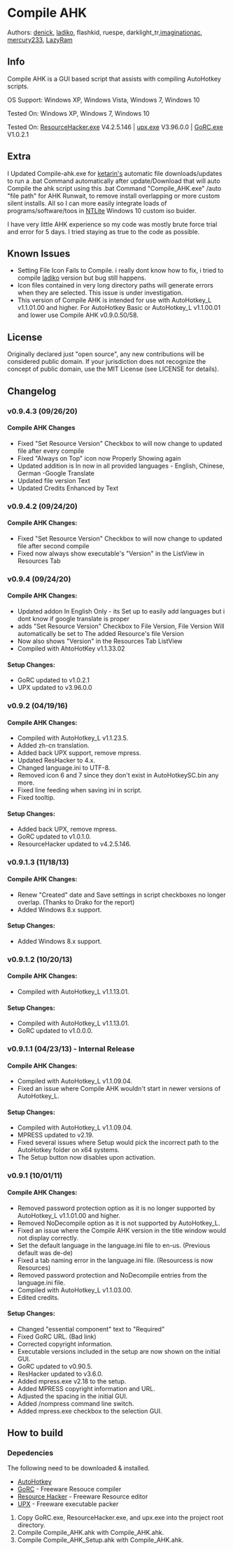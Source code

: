 Compile AHK
===========

Authors: [denick](https://autohotkey.com/board/topic/13154-compile-ahk-for-those-who-compile/), [ladiko](https://autohotkey.com/board/topic/21189-compile-ahk-ii-for-those-who-compile/), flashkid, ruespe, darklight_tr,[imaginationac](https://github.com/imaginationac/compile-ahk), [mercury233](https://github.com/mercury233), [LazyRam](https://github.com/LazyRam)


Info
----

Compile AHK is a GUI based script that assists with compiling AutoHotkey scripts.

OS Support: Windows XP, Windows Vista, Windows 7,  Windows 10

Tested On: Windows XP, Windows 7, Windows 10

Tested On: [ResourceHacker.exe](http://www.angusj.com/resourcehacker/#download) V4.2.5.146 | [upx.exe](https://github.com/upx/upx/releases/tag/v3.96) V3.96.0.0 | [GoRC.exe](http://www.godevtool.com/Gorc.zip) V1.0.2.1

Extra
-----
I Updated Compile-ahk.exe for [ketarin's](https://www.ketarin.org) automatic file downloads/updates to run a .bat Command automatically after update/Download that will auto Compile the ahk script using this .bat Command "Compile_AHK.exe" /auto "file path" for AHK Runwait, to remove install overlapping or more custom silent installs. All so I can more easily integrate loads of programs/software/toos in [NTLite](https://www.ntlite.com) Windows 10 custom iso buider.

I have very little AHK experience so my code was mostly brute force trial and error for 5 days. I tried staying as true to the code as possible.

Known Issues
------------

- Setting File Icon Fails to Compile. i really dont know how to fix, i tried to compile [ladiko](https://autohotkey.com/board/topic/21189-compile-ahk-ii-for-those-who-compile/) version but bug still happens.
- Icon files contained in very long directory paths will generate errors when they are selected.  This issue is under investigation.
- This version of Compile AHK is intended for use with AutoHotkey_L v1.1.01.00 and higher.  For AutoHotkey Basic or AutoHotkey_L v1.1.00.01 and lower use Compile AHK v0.9.0.50/58.

License
-------

Originally declared just "open source", any new contributions will be considered public domain. If your jurisdiction does not recognize the concept of public domain, use the MIT License (see LICENSE for details).

Changelog
----------
### v0.9.4.3 (09/26/20)

####  Compile AHK Changes
- Fixed "Set Resource Version" Checkbox to will now change to updated file after every compile
- Fixed "Always on Top" icon now Properly Showing again
- Updated addition is In now in all provided languages - English, Chinese, German -Google Translate
- Updated file version Text
- Updated Credits Enhanced by Text

### v0.9.4.2 (09/24/20)

####  Compile AHK Changes:
- Fixed "Set Resource Version" Checkbox to will now change to updated file after second compile
- Fixed now always show executable's "Version" in the ListView in Resources Tab

### v0.9.4 (09/24/20)

####  Compile AHK Changes:
- Updated addon In English Only - its Set up to easily add languages but i dont know if google translate is proper
- adds "Set Resource Version" Checkbox to File Version, File Version Will automatically be set to The added Resource's file Version
- Now also shows "Version" in the Resources Tab ListView
- Compiled with AhtoHotKey v1.1.33.02

#### Setup Changes:

- GoRC updated to v1.0.2.1
- UPX updated to v3.96.0.0

### v0.9.2 (04/19/16)

####  Compile AHK Changes:

- Compiled with AutoHotkey_L v1.1.23.5.
- Added zh-cn translation.
- Added back UPX support, remove mpress.
- Updated ResHacker to 4.x.
- Changed language.ini to UTF-8.
- Removed icon 6 and 7 since they don't exist in AutoHotkeySC.bin any more.
- Fixed line feeding when saving ini in script.
- Fixed tooltip.

#### Setup Changes:

- Added back UPX, remove mpress.
- GoRC updated to v1.0.1.0.
- ResourceHacker updated to v4.2.5.146.


### v0.9.1.3 (11/18/13)

####  Compile AHK Changes:

- Renew "Created" date and Save settings in script checkboxes no longer overlap.  (Thanks to Drako for the report)
- Added Windows 8.x support.

#### Setup Changes:

- Added Windows 8.x support.


### v0.9.1.2 (10/20/13)

#### Compile AHK Changes:

- Compiled with AutoHotkey_L v1.1.13.01.

#### Setup Changes:

- Compiled with AutoHotkey_L v1.1.13.01.
- GoRC updated to v1.0.0.0.


### v0.9.1.1 (04/23/13) - Internal Release

#### Compile AHK Changes:

- Compiled with AutoHotkey_L v1.1.09.04.
- Fixed an issue where Compile AHK wouldn't start in newer versions of AutoHotkey_L.

#### Setup Changes:

- Compiled with AutoHotkey_L v1.1.09.04.
- MPRESS updated to v2.19.
- Fixed several issues where Setup would pick the incorrect path to the AutoHotkey folder on x64 systems.
- The Setup button now disables upon activation.


### v0.9.1 (10/01/11)

#### Compile AHK Changes:

- Removed password protection option as it is no longer supported by AutoHotkey_L v1.1.01.00 and higher.
- Removed NoDecompile option as it is not supported by AutoHotkey_L.
- Fixed an issue where the Compile AHK version in the title window would not display correctly.
- Set the default language in the language.ini file to en-us. (Previous default was de-de)
- Fixed a tab naming error in the language.ini file. (Resourcess is now Resources)
- Removed password protection and NoDecompile entries from the language.ini file.
- Compiled with AutoHotkey_L v1.1.03.00.
- Edited credits.

#### Setup Changes:

- Changed "essential component" text to "Required"
- Fixed GoRC URL. (Bad link)
- Corrected copyright information.
- Executable versions included in the setup are now shown on the initial GUI.
- GoRC updated to v0.90.5.
- ResHacker updated to v3.6.0.
- Added mpress.exe v2.18 to the setup.
- Added MPRESS copyright information and URL.
- Adjusted the spacing in the initial GUI.
- Added /nompress command line switch.
- Added mpress.exe checkbox to the selection GUI.

How to build
------------

### Depedencies

The following need to be downloaded & installed.

- [AutoHotkey](https://autohotkey.com/download/)
- [GoRC](http://www.godevtool.com/) - Freeware Resouce compiler
- [Resource Hacker](http://www.angusj.com/resourcehacker/) - Freeware Resource editor
- [UPX](http://upx.sourceforge.net/) - Freeware executable packer


1. Copy GoRC.exe, ResourceHacker.exe, and upx.exe into the project root directory.
2. Compile Compile_AHK.ahk with Compile_AHK.ahk.
3. Compile Compile_AHK_Setup.ahk with Compile_AHK.ahk.
